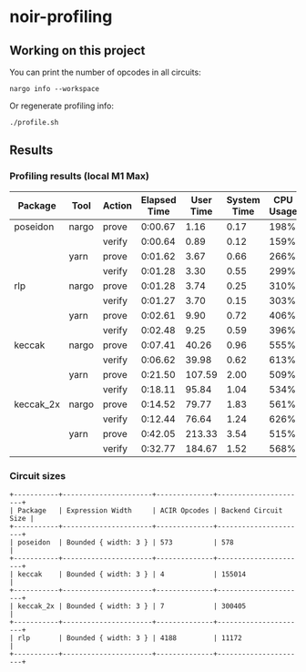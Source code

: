 # noir-profiling

## Working on this project

You can print the number of opcodes in all circuits:

```
nargo info --workspace
```

Or regenerate profiling info:

```
./profile.sh
```

## Results

### Profiling results (local M1 Max)

| Package   | Tool  | Action | Elapsed Time | User Time | System Time | CPU Usage | Max Memory |
| --------- | ----- | ------ | ------------ | --------- | ----------- | --------- | ---------- |
| poseidon  | nargo | prove  | 0:00.67      | 1.16      | 0.17        | 198%      | 149.46MB   |
|           |       | verify | 0:00.64      | 0.89      | 0.12        | 159%      | 143.59MB   |
|           | yarn  | prove  | 0:01.62      | 3.67      | 0.66        | 266%      | 2.18GB     |
|           |       | verify | 0:01.28      | 3.30      | 0.55        | 299%      | 2.13GB     |
| rlp       | nargo | prove  | 0:01.28      | 3.74      | 0.25        | 310%      | 313.48MB   |
|           |       | verify | 0:01.27      | 3.70      | 0.15        | 303%      | 244.93MB   |
|           | yarn  | prove  | 0:02.61      | 9.90      | 0.72        | 406%      | 2.24GB     |
|           |       | verify | 0:02.48      | 9.25      | 0.59        | 396%      | 2.36GB     |
| keccak    | nargo | prove  | 0:07.41      | 40.26     | 0.96        | 555%      | 2.29GB     |
|           |       | verify | 0:06.62      | 39.98     | 0.62        | 613%      | 1.79GB     |
|           | yarn  | prove  | 0:21.50      | 107.59    | 2.00        | 509%      | 4.07GB     |
|           |       | verify | 0:18.11      | 95.84     | 1.04        | 534%      | 3.65GB     |
| keccak_2x | nargo | prove  | 0:14.52      | 79.77     | 1.83        | 561%      | 4.31GB     |
|           |       | verify | 0:12.44      | 76.64     | 1.24        | 626%      | 3.57GB     |
|           | yarn  | prove  | 0:42.05      | 213.33    | 3.54        | 515%      | 6.06GB     |
|           |       | verify | 0:32.77      | 184.67    | 1.52        | 568%      | 5.11GB     |

### Circuit sizes

```
+-----------+----------------------+--------------+----------------------+
| Package   | Expression Width     | ACIR Opcodes | Backend Circuit Size |
+-----------+----------------------+--------------+----------------------+
| poseidon  | Bounded { width: 3 } | 573          | 578                  |
+-----------+----------------------+--------------+----------------------+
| keccak    | Bounded { width: 3 } | 4            | 155014               |
+-----------+----------------------+--------------+----------------------+
| keccak_2x | Bounded { width: 3 } | 7            | 300405               |
+-----------+----------------------+--------------+----------------------+
| rlp       | Bounded { width: 3 } | 4188         | 11172                |
+-----------+----------------------+--------------+----------------------+
```
